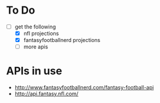 # To Do
- [ ] get the following
    - [x] nfl projections
    - [x] fantasyfootballnerd projections
    - [ ] more apis
# APIs in use
- http://www.fantasyfootballnerd.com/fantasy-football-api
- http://api.fantasy.nfl.com/
